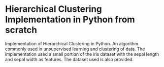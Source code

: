 # Hierarchical Clustering Implementation in Python from scratch 

Implementation of Hierarchical Clustering in Python. An algorithm commonly used in unsupervised learning and clustering of data.
The implementation used a small portion of the iris dataset with the sepal length and sepal width as features. The dataset used is also provided.
